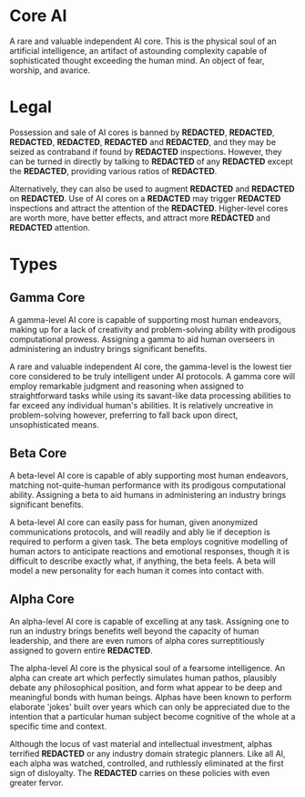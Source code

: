 # Core AI

A rare and valuable independent AI core. This is the physical soul of an artificial intelligence, an artifact of astounding complexity capable of sophisticated thought exceeding the human mind. An object of fear, worship, and avarice.

# Legal

Possession and sale of AI cores is banned by __REDACTED__, __REDACTED__, __REDACTED__, __REDACTED__, __REDACTED__ and __REDACTED__, and they may be seized as contraband if found by __REDACTED__ inspections. However, they can be turned in directly by talking to __REDACTED__ of any __REDACTED__ except the __REDACTED__, providing various ratios of __REDACTED__.

Alternatively, they can also be used to augment __REDACTED__ and __REDACTED__ on __REDACTED__. Use of AI cores on a __REDACTED__ may trigger __REDACTED__ inspections and attract the attention of the __REDACTED__. Higher-level cores are worth more, have better effects, and attract more __REDACTED__ and __REDACTED__ attention.

# Types

## Gamma Core

A gamma-level AI core is capable of supporting most human endeavors, making up for a lack of creativity and problem-solving ability with prodigous computational prowess. Assigning a gamma to aid human overseers in administering an industry brings significant benefits.

A rare and valuable independent AI core, the gamma-level is the lowest tier core considered to be truly intelligent under AI protocols. A gamma core will employ remarkable judgment and reasoning when assigned to straightforward tasks while using its savant-like data processing abilities to far exceed any individual human's abilities. It is relatively uncreative in problem-solving however, preferring to fall back upon direct, unsophisticated means.

## Beta Core

A beta-level AI core is capable of ably supporting most human endeavors, matching not-quite-human performance with its prodigous computational ability. Assigning a beta to aid humans in administering an industry brings significant benefits.

A beta-level AI core can easily pass for human, given anonymized communications protocols, and will readily and ably lie if deception is required to perform a given task. The beta employs cognitive modelling of human actors to anticipate reactions and emotional responses, though it is difficult to describe exactly what, if anything, the beta feels. A beta will model a new personality for each human it comes into contact with.

## Alpha Core

An alpha-level AI core is capable of excelling at any task. Assigning one to run an industry brings benefits well beyond the capacity of human leadership, and there are even rumors of alpha cores surreptitiously assigned to govern entire __REDACTED__.

The alpha-level AI core is the physical soul of a fearsome intelligence. An alpha can create art which perfectly simulates human pathos, plausibly debate any philosophical position, and form what appear to be deep and meaningful bonds with human beings. Alphas have been known to perform elaborate 'jokes' built over years which can only be appreciated due to the intention that a particular human subject become cognitive of the whole at a specific time and context.

Although the locus of vast material and intellectual investment, alphas terrified __REDACTED__ or any industry domain strategic planners. Like all AI, each alpha was watched, controlled, and ruthlessly eliminated at the first sign of disloyalty. The __REDACTED__ carries on these policies with even greater fervor.